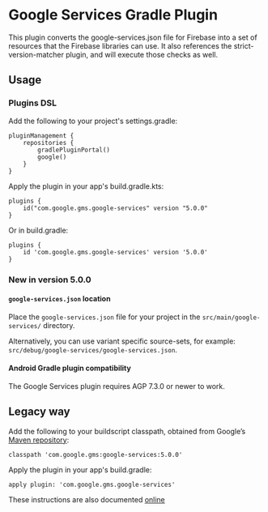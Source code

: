 # Google Services Gradle Plugin

This plugin converts the google-services.json file for Firebase into a set of resources that the Firebase libraries can use. It also references the strict-version-matcher plugin, and will execute those checks as well.

## Usage

### Plugins DSL

Add the following to your project's settings.gradle:

```
pluginManagement {
    repositories {
        gradlePluginPortal()
        google()
    }
}
```

Apply the plugin in your app's build.gradle.kts:

```
plugins {
    id("com.google.gms.google-services" version "5.0.0"
}
```

Or in build.gradle:
```
plugins {
    id 'com.google.gms.google-services' version '5.0.0'
}
```

### New in version 5.0.0 

#### `google-services.json` location

Place the `google-services.json` file for your project in the `src/main/google-services/` directory.

Alternatively, you can use variant specific source-sets, for example: 
`src/debug/google-services/google-services.json`.

#### Android Gradle plugin compatibility

The Google Services plugin requires AGP 7.3.0 or newer to work. 

## Legacy way

Add the following to your buildscript classpath, obtained from Google’s
[Maven repository](//developer.android.com/studio/build/dependencies#google-maven):

```
classpath 'com.google.gms:google-services:5.0.0'
```

Apply the plugin in your app's build.gradle:

```
apply plugin: 'com.google.gms.google-services'
```

These instructions are also documented
[online](//developers.google.com/android/guides/versioning)
